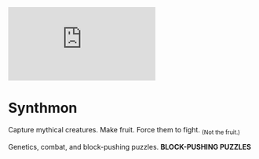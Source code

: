 ![Systems Watcher](http://goaggro.com/projects/synthwatcher/systemWatcher.php)

# Synthmon
Capture mythical creatures. Make fruit. Force them to fight. <sub>(Not the fruit.)</sub>

Genetics, combat, and block-pushing puzzles. **BLOCK-PUSHING PUZZLES**
